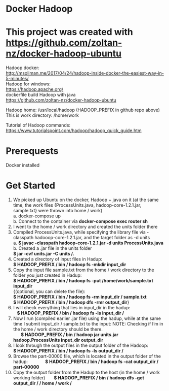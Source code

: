 # Docker Hadoop
# This project was created with https://github.com/zoltan-nz/docker-hadoop-ubuntu 

Hadoop docker:  
http://msoliman.me/2017/04/24/hadoop-inside-docker-the-easiest-way-in-5-minutes/   
Hadoop for windows:  
https://hadoop.apache.org/  
dockerfile build Hadoop with java  
https://github.com/zoltan-nz/docker-hadoop-ubuntu  

Hadoop home: /usr/local/hadoop (HADOOP_PREFIX in github repo above)
This is work directory: /home/work

Tutorial of Hadoop commands:
https://www.tutorialspoint.com/hadoop/hadoop_quick_guide.htm 
# Prerequests  
Docker installed  
# Get  Started  

1. We picked up Ubuntu on the docker, Hadoop + java on it (at the same time, the work files {ProcessUnits.java, hadoop-core-1.2.1.jar, sample.txt} were thrown into home / work)  
  a. docker-compose up  
  b. Connect to the container via **docker-compose exec router sh**  
2. I went to the home / work directory and created the units folder there  
3. Compiled ProcessUnits.java, while specifying the library file via -classpath hadooop-core-1.2.1.jar, and the target folder as -d units  
  a. **$ javac -classpath hadoop-core-1.2.1.jar -d units ProcessUnits.java** 
  b. Created a .jar file in the units folder  
  **$ jar -cvf units.jar -C units /.**  
4. Created a directory of input files in Hadup:  
**$ HADOOP_PREFIX / bin / hadoop fs -mkdir input_dir**  
5. Copy the input file sample.txt from the home / work directory to the folder you just created in Hadup:  
**$ HADOOP_PREFIX / bin / hadoop fs -put /home/work/sample.txt input_dir**  
{(optional, you can delete the file):  
**$ HADOOP_PREFIX / bin / hadoop fs -rm input_dir / sample.txt  
$ HADOOP_PREFIX / bin / hadoop dfs -rmr output_dir**}  
6. I will check everything that lies in input_dir in the hadup:  
   **$ HADOOP_PREFIX / bin / hadoop fs -ls input_dir /**  
7. Now I run (compiled earlier .jar file) using the hadup, while at the same time I submit input_dir / sample.txt to the input:
NOTE: Checking if I’m in the home / work directory should be there.  
      **$ HADOOP_PREFIX / bin / hadoop jar units.jar hadoop.ProcessUnits input_dir output_dir**  
8. I look through the output files in the output folder of the Hadoop:  
**$ HADOOP_PREFIX / bin / hadoop fs -ls output_dir /**
9. Browse the part-00000 file, which is located in the output folder of the hadup:
             **$ HADOOP_PREFIX / bin / hadoop fs -cat output_dir / part-00000**
10. Copy the output folder from the Hadup to the host (in the home / work working folder)
      **$ HADOOP_PREFIX / bin / hadoop dfs -get output_dir / / home / work /**
